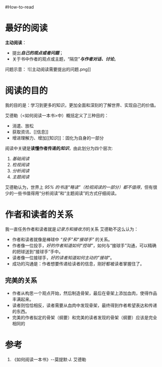 #How-to-read

# 最好的阅读
**主动阅读**：
- 提出***自己的观点或者问题***；
- 关于书中作者的观点或主题，“隔空”***与作者对话、讨论***。

问题示意：
![[主动阅读需要提出的问题.png]]
# 阅读的目的
我的目的是：学习到更多的知识，更加全面和深刻的了解世界、实现自己的价值。

艾德勒（<如何阅读一本书>中）概括定义了三种目的：
- 消遣、放松
- 获取资讯、[[信息]]
- 增进理解力、增加[[知识]]：固化为自身的一部分

阅读中关键是**读懂作者传递的*知识***，由此划分为四个层次:
1. *基础阅读*
2. *检视阅读*
3. *分析阅读*
4. *主题阅读*

艾德勒认为，世界上 *95% 的书连“略读”（检视阅读的一部分）都不值得*，但有很少的一些书值得用“分析阅读”和“主题阅读”的方式仔细阅读。

# 作者和读者的关系
我一直任务作者和读者就是*记录方和接收方*的关系
艾德勒不这么认为：
- 作者和读者就像是棒球中 *“投手”和“接球手”* 的关系。
- 作者像一位投手，*好的作者知道如何“控球”*，如何与“接球手”沟通，可以精确的把球送到“接球手”手中。
- 读者像一位接球手，*好的读者知道如何主动的”接球“*。
- 成功的沟通是：作者想要传递给读者的信息，刚好都被读者掌握住了。

## 完美的关系
- 作者从构思一个观点开始，然后制造骨架，最后在骨架上添加血肉，使得作品丰满起来。
- 读者则恰恰相反，读者需要从血肉中发现骨架，最终得到作者希望表达和传递的东西。
- 完美的作者拟定的骨架（纲要）和完美的读者发现的骨架（纲要）应该是完全相同的
# 参考
1. 《如何阅读一本书》--莫提默·J. 艾德勒